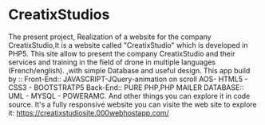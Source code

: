 # CreatixStudios

The present project, Realization of a website for the company CreatixStudio,It is a website called "CreatixStudio" which is developed in PHP5.
This site allow to present the company CreatixStudio and their services and training in the field of drone in multiple languages (French/english). 
,with simple Database and useful design. 
This app build by :: Front-End:: JAVASCRIPT-JQuery-animation on scroll AOS- HTML5 - CSS3 - BOOTSTRATP5 Back-End:: PURE PHP,PHP MAILER DATABASE:: UML - MYSQL - POWERAMC.
And other things you can explore it in code source. 
It's a fully responsive website you can visite the web site to explore it:      https://creatixstudiosite.000webhostapp.com/

